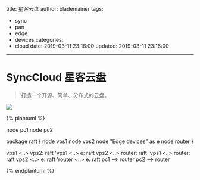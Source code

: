 title: 星客云盘
author: blademainer
tags:
  - sync
  - pan
  - edge
  - devices
categories:
  - cloud
date: 2019-03-11 23:16:00
updated: 2019-03-11 23:16:00
---
# SyncCloud 星客云盘

> 打造一个开源、简单、分布式的云盘。

![](/images/pasted-10.png)


<!-- more -->

{% plantuml %}

node pc1
node pc2

package raft {
    node vps1
    node vps2
    node "Edge devices" as e
    node router
}

vps1 <..> vps2: raft
'vps1 <..> e: raft
vps2 <..> router: raft
'vps1 <..> router: raft
vps2 <..> e: raft
'router <..> e: raft
pc1 --> router
pc2 --> router

{% endplantuml %}
